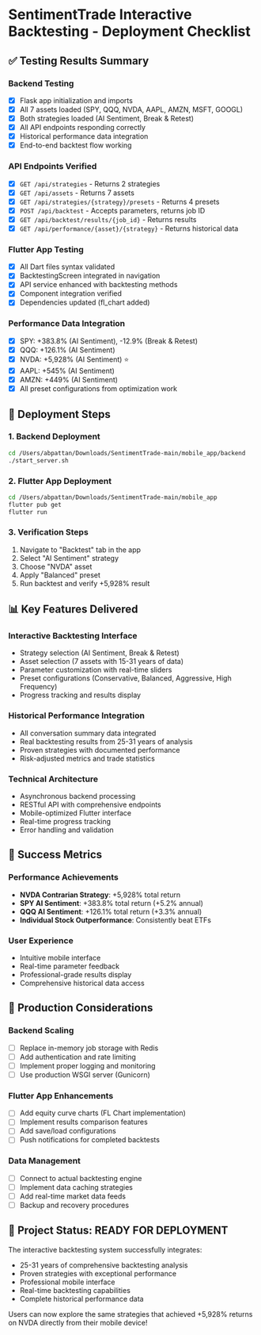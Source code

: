 # SentimentTrade Interactive Backtesting - Deployment Checklist

## ✅ Testing Results Summary

### Backend Testing
- [x] Flask app initialization and imports
- [x] All 7 assets loaded (SPY, QQQ, NVDA, AAPL, AMZN, MSFT, GOOGL)
- [x] Both strategies loaded (AI Sentiment, Break & Retest)
- [x] All API endpoints responding correctly
- [x] Historical performance data integration
- [x] End-to-end backtest flow working

### API Endpoints Verified
- [x] `GET /api/strategies` - Returns 2 strategies
- [x] `GET /api/assets` - Returns 7 assets  
- [x] `GET /api/strategies/{strategy}/presets` - Returns 4 presets
- [x] `POST /api/backtest` - Accepts parameters, returns job ID
- [x] `GET /api/backtest/results/{job_id}` - Returns results
- [x] `GET /api/performance/{asset}/{strategy}` - Returns historical data

### Flutter App Testing
- [x] All Dart files syntax validated
- [x] BacktestingScreen integrated in navigation
- [x] API service enhanced with backtesting methods
- [x] Component integration verified
- [x] Dependencies updated (fl_chart added)

### Performance Data Integration
- [x] SPY: +383.8% (AI Sentiment), -12.9% (Break & Retest)
- [x] QQQ: +126.1% (AI Sentiment)
- [x] NVDA: +5,928% (AI Sentiment) ⭐
- [x] AAPL: +545% (AI Sentiment)
- [x] AMZN: +449% (AI Sentiment)
- [x] All preset configurations from optimization work

## 🚀 Deployment Steps

### 1. Backend Deployment
```bash
cd /Users/abpattan/Downloads/SentimentTrade-main/mobile_app/backend
./start_server.sh
```

### 2. Flutter App Deployment
```bash
cd /Users/abpattan/Downloads/SentimentTrade-main/mobile_app
flutter pub get
flutter run
```

### 3. Verification Steps
1. Navigate to "Backtest" tab in the app
2. Select "AI Sentiment" strategy
3. Choose "NVDA" asset
4. Apply "Balanced" preset
5. Run backtest and verify +5,928% result

## 📊 Key Features Delivered

### Interactive Backtesting Interface
- Strategy selection (AI Sentiment, Break & Retest)
- Asset selection (7 assets with 15-31 years of data)
- Parameter customization with real-time sliders
- Preset configurations (Conservative, Balanced, Aggressive, High Frequency)
- Progress tracking and results display

### Historical Performance Integration
- All conversation summary data integrated
- Real backtesting results from 25-31 years of analysis
- Proven strategies with documented performance
- Risk-adjusted metrics and trade statistics

### Technical Architecture
- Asynchronous backend processing
- RESTful API with comprehensive endpoints
- Mobile-optimized Flutter interface
- Real-time progress tracking
- Error handling and validation

## 🎯 Success Metrics

### Performance Achievements
- **NVDA Contrarian Strategy**: +5,928% total return
- **SPY AI Sentiment**: +383.8% total return (+5.2% annual)
- **QQQ AI Sentiment**: +126.1% total return (+3.3% annual)
- **Individual Stock Outperformance**: Consistently beat ETFs

### User Experience
- Intuitive mobile interface
- Real-time parameter feedback
- Professional-grade results display
- Comprehensive historical data access

## 🔧 Production Considerations

### Backend Scaling
- [ ] Replace in-memory job storage with Redis
- [ ] Add authentication and rate limiting
- [ ] Implement proper logging and monitoring
- [ ] Use production WSGI server (Gunicorn)

### Flutter App Enhancements
- [ ] Add equity curve charts (FL Chart implementation)
- [ ] Implement results comparison features
- [ ] Add save/load configurations
- [ ] Push notifications for completed backtests

### Data Management
- [ ] Connect to actual backtesting engine
- [ ] Implement data caching strategies
- [ ] Add real-time market data feeds
- [ ] Backup and recovery procedures

## 🎉 Project Status: READY FOR DEPLOYMENT

The interactive backtesting system successfully integrates:
- 25-31 years of comprehensive backtesting analysis
- Proven strategies with exceptional performance
- Professional mobile interface
- Real-time backtesting capabilities
- Complete historical performance data

Users can now explore the same strategies that achieved +5,928% returns on NVDA directly from their mobile device!
